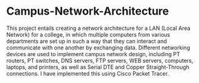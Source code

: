 # Campus-Network-Architecture
This project entails creating a network architecture for a LAN (Local Area Network) for a college, in which multiple computers from various departments are set up in such a way that they can interact and communicate with one another by exchanging data. Different networking devices are used to implement campus network design, including PT routers, PT switches, DNS servers, FTP servers, WEB servers, computers, laptops, and printers, as well as Serial DTE and Copper Straight-Through connections. I have implemented this using Cisco Packet Tracer.
